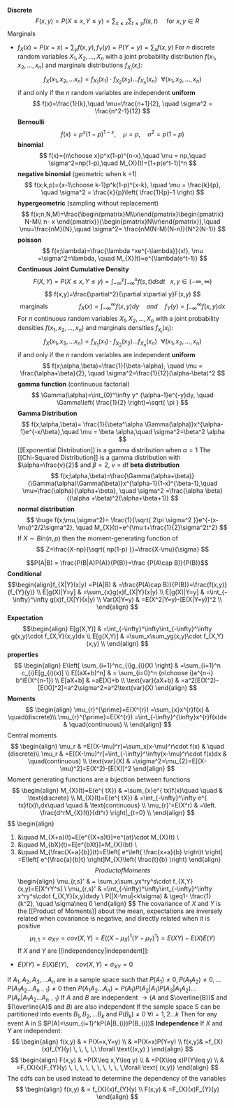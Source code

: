 **Discrete** 
$$
F(x,y)=P(X\leq x,Y\leq y)=\sum_{s\leq x}\sum_{t\leq y}f(s,t)\ \ \ \ \text{ for }x,y\in R
$$
Marginals
- $f_{X}(x)=P(x=x)=\sum _yf(x,y),f_{Y}(y)=P(Y=y)=\sum_{x}f(x,y)$
For $n$ discrete random variables $X_{1},X_{2},\dots ,X_{n}$ with a joint probability distribution $f(x_{1},x_{2},\dots,x_{n})$ and marginals distributions $f_{X_{i}}(x_{i})$:
$$
f_{X}(x_{1},x_{2},\dots x_{n})=f_{X_{1}}(x_{1})\cdot f_{X_{2}}(x_{2})\dots f_{X_{n}}(x_{n}) \, \, \, \,\forall(x_{1},x_{2},\dots,x_{n})
$$
if and only if the $n$ random variables are independent
**uniform**
$$
f(x)=\frac{1}{k},\quad \mu=\frac{n+1}{2}, \quad \sigma^2 = \frac{n^2-1}{12}
$$
**Bernoulli**
$$
f(x)=p^x(1-p)^{ 1-x}, \quad \mu=p, \quad \sigma^2 = p(1-p) 
$$
**binomial**
$$
f(x)={n\choose x}p^x(1-p)^{n-x},\quad \mu = np,\quad \sigma^2=np(1-p),\quad M_{X}(t)=[1+p(e^t-1)]^n
$$
**negative binomial** (geometric when k =1)
$$
f(x;k,p)={x-1\choose k-1}p^k(1-p)^{x-k}, \quad \mu = \frac{k}{p}, \quad \sigma^2 = \frac{k}{p}\left( \frac{1}{p}-1 \right)
$$
**hypergeometric**  (sampling without replacement)
$$
f(x;n,N,M)=\frac{\begin{pmatrix}M\\x\end{pmatrix}\begin{pmatrix}   N-M\\ n-  x   \end{pmatrix}}{\begin{pmatrix}N\\n\end{pmatrix}},\quad \mu=\frac{nM}{N},\quad \sigma^2= \frac{nM(N-M)(N-n)}{N^2(N-1)}
$$
**poisson**
$$
f(x;\lambda)=\frac{\lambda ^xe^{-\lambda}}{x!}, \mu =\sigma^2=\lambda, \quad M_{X}(t)=e^{\lambda(e^t-1)}
$$
**Continuous**
**Joint Cumulative Density**
$$
F(X,Y)=P(X\leq x,Y\leq y)=\int_{-\infty}^y\int_{-\infty}^xf(s,t)dsdt\ \ \ x,y \in (-\infty,\infty)
$$
$$
f(x,y)=\frac{\partial^2}{\partial x\partial y}F(x,y)
$$
$$
\text{marginals}\quad \quad \quad \quad \, \,f_X(x)=\int_{-\infty}^\infty f(x,y)dy\quad and\quad f_Y(y)=\int_{-\infty}^\infty f(x,y)dx
$$
For $n$ continuous random variables $X_{1},X_{2},\dots ,X_{n}$ with a joint probability densities $f(x_{1},x_{2},\dots,x_{n})$ and marginals densities $f_{X_{i}}(x_{i})$:
$$
f_{X}(x_{1},x_{2},\dots x_{n})=f_{X_{1}}(x_{1})\cdot f_{X_{2}}(x_{2})\dots f_{X_{n}}(x_{n}) \, \, \, \,\forall(x_{1},x_{2},\dots,x_{n})
$$
if and only if the $n$ random variables are independent
**uniform**
$$
f(x;\alpha,\beta)=\frac{1}{\beta-\alpha}, \quad \mu = \frac{\alpha+\beta}{2}, \quad \sigma^2=\frac{1}{12}(\alpha-\beta)^2
$$
**gamma function** (continuous factorial)
$$
\Gamma(\alpha)=\int_{0}^\infty y^ {\alpha-1}e^{-y}dy, \quad \Gamma\left( \frac{1}{2} \right)=\sqrt{ \pi }
$$
**Gamma Distribution**
$$
f(x;\alpha,\beta)= \frac{1}{\beta^\alpha \Gamma(\alpha)}x^{\alpha-1}e^{-x/\beta},\quad \mu = \beta \alpha,\quad \sigma^2=\beta^2 \alpha 
$$
[[Exponential Distribution]] is a gamma distribution when $\alpha=1$
The [[Chi-Squared Distribution]] is a gamma distribution with $\alpha=\frac{v}{2}$ and $\beta=2$, $v$ = df
**beta distribution**
$$
f(x;\alpha,\beta)=\frac{\Gamma(\alpha+\beta)}{\Gamma(\alpha)\Gamma(\beta)}x^{\alpha-1}(1-x)^{\beta-1},\quad \mu=\frac{\alpha}{\alpha+\beta}, \quad \sigma^2 =\frac{\alpha \beta}{(\alpha +\beta)^2(\alpha+\beta+1)}
$$
**normal distribution**
$$
\huge f(x;\mu,\sigma^2)= \frac{1}{\sqrt{ 2\pi \sigma^2 }}e^{-(x-\mu)^2/2\sigma^2}, \quad M_{X}(t)=e^{\mu t+\frac{1}{2}\sigma^2t^2}
$$
If $X\sim Bin(n,p)$ then the moment-generating function of 
$$
Z=\frac{X-np}{\sqrt{ np(1-p) }}=\frac{X-\mu}{\sigma}
$$

$$P(A|B) = \frac{P(B|A)P(A)}{P(B)}=\frac {P(A\cap B)}{P(B)}$$
 **Conditional**
$$\begin{align}f_{X|Y}(x|y)   =P(A|B)   & =\frac{P(A\cap B)}{P(B)}=\frac{f(x,y)}{f_{Y}(y)} \\
E[g(X)|Y=y]  &  =\sum_{x}g(x)f_{X|Y}(x|y) \\
E[g(X)|Y=y] & =\int_{-\infty}^\infty g(x)f_{X|Y}(x|y)  \\
Var(X|Y=y) & =E(X^2|Y=y)-[E(X|Y=y)]^2 \\
\end{align}
$$
**Expectation** 
$$\begin{align} E[g(X,Y)] & =\int_{-\infty}^\infty\int_{-\infty}^\infty g(x,y)\cdot f_{X,Y}(x,y)dx \\
E[g(X,Y)]  & =\sum_x\sum_yg(x,y)\cdot f_{X,Y}(x,y) \\
\end{align}
$$
**properties**
$$
\begin{align}
  E\left[ \sum_{i=1}^nc_{i}g_{i}(X) \right] & =\sum_{i=1}^n c_{i}E[g_{i}(x)] \\
E[(aX+b)^n]    & = \sum_{i=0}^n {n\choose i}a^{n-i} b^iE(X^{n-1})   \\
E[aX+b] & =aE[X]+b \\
\text{var}(aX+b) & =a^2[E(X^2)-[E(X)]^2]=a^2\sigma^2=a^2\text{var}(X)
\end{align}
$$
**Moments**
$$
\begin{align}
\mu_{r}^{\prime}=E(X^{r})  =\sum_{x}x^{r}f(x) & \quad(discrete)\\ 
\mu_{r}^{\prime}=E(X^{r})  =\int_{-\infty}^{\infty}x^{r}f(x)dx & \quad(continuous) \\
\end{align}
$$
Central moments
$$
\begin{align}
\mu_r & =E[(X-\mu)^r]=\sum_x(x-\mu)^r\cdot f(x) & \quad (discrete)\\
\mu_r & =E[(X-\mu)^r]=\int_{-\infty}^\infty(x-\mu)^r\cdot f(x)dx & \quad(continuous) \\
\text{var}(X) & =\sigma^2=\mu_{2}=E[(X-\mu)^2]=E(X^2)-[E(X)]^2
\end{align}
$$
Moment generating functions are a bijection between functions
$$
\begin{align}
M_{X}(t)=E(e^{ tX}) & =\sum_{x}e^{ tx}f(x)\quad \quad  & \text{discrete} \\
M_{X}(t)=E(e^{ tX}) & =\int_{-\infty}^\infty e^{ tx}f(x)\,dx\quad \quad  & \text{continuous}  \\
\mu_{r}'=E(X^r) & =\left. \frac{d^rM_{X}(t)}{dt^r} \right|_{t=0} \\
\end{align}
$$
$$
\begin{align}
1. &\quad  M_{X+a}(t)=E[e^{(X+a)t}]=e^{at}\cdot M_{X}(t) \\
2. &\quad M_{bX}(t)=E[e^{bXt}]=M_{X}(bt) \\
3. &\quad M_{\frac{X+a}{b}}(t)=E\left[ e^\left( \frac{x+a}{b} \right)t \right] =E\left[ e^{\frac{a}{b}t} \right]M_{X}\left( \frac{t}{b} \right) 
\end{align}
$$
Product of Moments
$$
\begin{align}
\mu_{r,s}' & =  \sum_x\sum_yx^ry^s\cdot f_{X,Y}(x,y)=E[X^rY^s] \\ 
\mu_{r,s}' & =\int_{-\infty}^\infty\int_{-\infty}^\infty x^ry^s\cdot f_{X,Y}(x,y)dxdy  \\
P(|X-\mu|<k\sigma) & \geq1- \frac{1}{k^2}, \quad \sigma\neq 0
\end{align}
$$
The covariance of $X$ and $Y$ is the  [[Product of Moments]] about the mean, expectations are inversely related when covariance is negative, and directly related when it is positive
$$
\mu_{1,1}=\sigma_{XY}=cov(X,Y)  =E((X-\mu_{X})^1(Y-\mu_{Y})^1) =E(XY)-E(X)E(Y)
$$
If $X$ and $Y$ are [[Independency|independent]]:
- $E(XY)=E(X)E(Y), \quad cov(X,Y)=\sigma_{XY}=0$

If $A_{1},A_{2},A_{3},\dots A_{n}$ are in a sample space such that $P(A_{1})\neq0, P(A_{1}A_{2})\neq0,\dots P(A_{1}A_{2}\dots A_{{n-1}})\neq0$ then $P(A_{1}A_{2}\dots A_{n})=P(A_{1})P(A_{2}|A_{1})P(A_{3}|A_{1}A_{2})\dots P(A_{n}|A_{1}A_{2}\dots A_{n-1})$
If $A$ and $B$ are independent $\to (A$ and $\overline{B})$ and $(\overline{A}$ and $B)$ are also independent
If the sample space S can be partitioned into events $B_{1},B_{2},\dots B_{k}$  and $P(B_{k})\neq 0$ $\forall i=1,2\dots k$ 
Then for any event A in S $P(A)=\sum_{i=1}^kP(A|B_{i})P(B_{i})$
**Independence**
If $X$ and $Y$ are independent:
$$
\begin{align}
  f(x,y) & = P(X=x,Y=y) \\
 & =P(X=x)P(Y=y)  \\
 f(x,y)& =f_{X}(x)f_{Y}(y) \, \, \, \,\ \forall \text{(x,y)  }
\end{align}
$$
$$
\begin{align}
F(x,y) & =P(X\leq x,Y\leq y) \\
 & =P(X\leq x)P(Y\leq y) \\
 & =F_{X}(x)F_{Y}(y) \, \, \, \, \, \, \, \, \, \,\forall \text{  (x,y)}
\end{align}
$$
The cdfs can be used instead to determine the dependency of the variables
$$
\begin{align}
f(x,y)  & = f_{X}(x)f_{Y}(y) \\
F(x,y) & =F_{X}(x)F_{Y}(y)
\end{align}
$$
